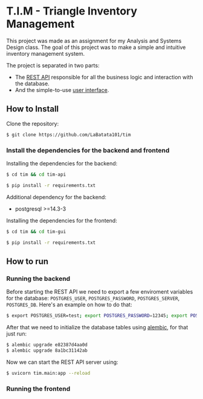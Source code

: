# T.I.M - Triangle Inventory Management

This project was made as an assignment for my Analysis and Systems Design class. The goal of this project was to make a simple and intuitive
inventory management system.

The project is separated in two parts:
- The [REST API](https://github.com/LaBatata101/tim-api) responsible for all the business logic and interaction with the database.
- And the simple-to-use [user interface](https://github.com/LaBatata101/tim-gui).

## How to Install
Clone the repository:
```bash
$ git clone https://github.com/LaBatata101/tim
```
### Install the dependencies for the backend and frontend
Installing the dependencies for the backend:
```bash
$ cd tim && cd tim-api
```
```bash
$ pip install -r requirements.txt
```
Additional dependency for the backend:
- postgresql >=14.3-3

Installing the dependencies for the frontend:
```bash
$ cd tim && cd tim-gui
```
```bash
$ pip install -r requirements.txt
```

## How to run
### Running the backend
Before starting the REST API we need to export a few enviroment variables for the database: `POSTGRES_USER`, `POSTGRES_PASSWORD`, `POSTGRES_SERVER`, `POSTGRES_DB`.
Here's an example on how to do that:
```bash
$ export POSTGRES_USER=test; export POSTGRES_PASSWORD=12345; export POSTGRES_SERVER=localhost; export POSTGRES_DB=tim
```
After that we need to initialize the database tables using [alembic](https://alembic.sqlalchemy.org/en/latest/), for that just run:
```bash
$ alembic upgrade e82387d4aa0d
$ alembic upgrade 8a1bc31142ab
```
Now we can start the REST API server using:
```bash
$ uvicorn tim.main:app --reload
```

### Running the frontend
